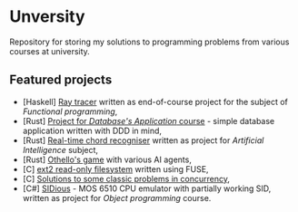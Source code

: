 # Unversity

Repository for storing my solutions to programming problems from various courses at university.

## Featured projects

* [Haskell] [Ray tracer](https://github.com/MarWit/University/tree/master/ProgramowanieFunkcyjne/Projekt) written as end-of-course project for the subject of _Functional programming_,
* [Rust] [Project for _Database's Application_ course](https://github.com/MarWit/University/tree/master/KursBazy/projekt) - simple database application written with DDD in mind,
* [Rust] [Real-time chord recogniser](https://github.com/MarWit/University/tree/master/SztucznaInteligencja/projekt) written as project for
_Artificial Intelligence_ subject,
* [Rust] [Othello's game](https://github.com/MarWit/University/tree/master/SztucznaInteligencja/lista4/reversi) with various AI agents,
* [C] [ext2 read-only filesystem](https://github.com/MarWit/University/tree/master/SystemyOperacyjne/Projekt2) written using FUSE,
* [C] [Solutions to some classic problems in concurrency](https://github.com/MarWit/University/tree/master/SystemyOperacyjne/Pracownia2),
* [C#] [SIDious](https://github.com/MarWit/University/tree/master/ProgramowanieObiektowe/Projekt) - MOS 6510 CPU emulator with partially working SID, written as project for _Object programming_ course.
